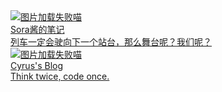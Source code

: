 <div class="flink-list">

<div class="flink-list-item">
    <a href="https://www.nimisora.top/" title="Sora酱的笔记" target="_blank">
        <div class="flink-item-icon">
            <img class="ava" src="../sora.png" alt="图片加载失败喵" />
        </div>
        <div class="flink-item-name heti-skip">Sora酱的笔记</div>
        <div class="flink-item-desc">列车一定会驶向下一个站台，那么舞台呢？我们呢？</div>
    </a>
</div>


<div class="flink-list-item">
    <a href="https://cyrus28214.top/" title="Cyrus's Blog" target="_blank">
        <div class="flink-item-icon">
            <img class="ava" src="../cyrus.png" alt="图片加载失败喵" />
        </div>
        <div class="flink-item-name heti-skip">Cyrus's Blog</div>
        <div class="flink-item-desc">Think twice, code once.</div>
    </a>
</div>
